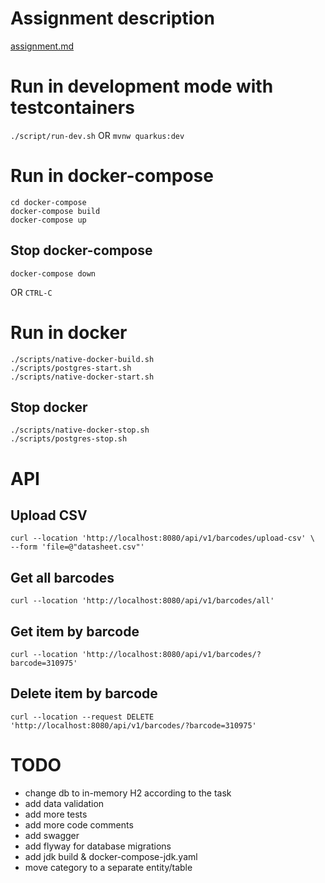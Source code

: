 # Assignment description
[assignment.md](assignment.md)

# Run in development mode with testcontainers
`./script/run-dev.sh`
OR
`mvnw quarkus:dev`

# Run in docker-compose
```commandline
cd docker-compose
docker-compose build
docker-compose up
```

## Stop docker-compose
```commandline
docker-compose down
```
OR
`CTRL-C`

# Run in docker
```commandline
./scripts/native-docker-build.sh
./scripts/postgres-start.sh
./scripts/native-docker-start.sh
```

## Stop docker
```commandline
./scripts/native-docker-stop.sh
./scripts/postgres-stop.sh
```

# API

## Upload CSV
```commandline
curl --location 'http://localhost:8080/api/v1/barcodes/upload-csv' \
--form 'file=@"datasheet.csv"'
```

## Get all barcodes
```commandline
curl --location 'http://localhost:8080/api/v1/barcodes/all'
```

## Get item by barcode
```commandline
curl --location 'http://localhost:8080/api/v1/barcodes/?barcode=310975'
```

## Delete item by barcode
```commandline
curl --location --request DELETE 'http://localhost:8080/api/v1/barcodes/?barcode=310975'
```

# TODO
- change db to in-memory H2 according to the task
- add data validation
- add more tests
- add more code comments
- add swagger
- add flyway for database migrations
- add jdk build & docker-compose-jdk.yaml
- move category to a separate entity/table
